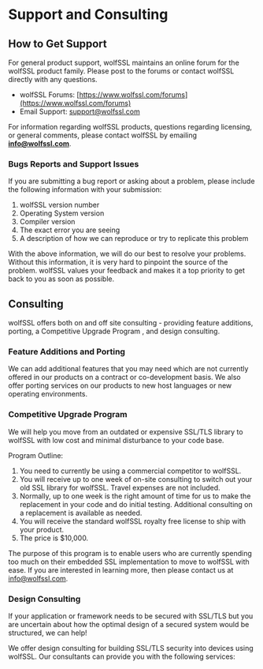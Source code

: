 #  Support and Consulting

##  How to Get Support

For general product support, wolfSSL maintains an online forum for the wolfSSL product family. Please post to the forums or contact wolfSSL directly with any questions.

- wolfSSL Forums: [https://www.wolfssl.com/forums](https://www.wolfssl.com/forums)
- Email Support: support@wolfssl.com

For information regarding wolfSSL products, questions regarding licensing, or general comments, please contact wolfSSL by emailing **info@wolfssl.com**.

###  Bugs Reports and Support Issues

If you are submitting a bug report or asking about a problem, please include the following information with your submission:

1. wolfSSL version number
2. Operating System version
3. Compiler version
4. The exact error you are seeing
5. A description of how we can reproduce or try to replicate this problem

With the above information, we will do our best to resolve your problems. Without this information, it is very hard to pinpoint the source of the problem. wolfSSL values your feedback and makes it a top priority to get back to you as soon as possible.

##  Consulting

wolfSSL offers both on and off site consulting - providing feature additions, porting, a Competitive Upgrade Program , and design consulting.

###  Feature Additions and Porting

We can add additional features that you may need which are not currently offered in our products on a contract or co-development basis. We also offer porting services on our products to new host languages or new operating environments.

###  Competitive Upgrade Program

We will help you move from an outdated or expensive SSL/TLS library to wolfSSL with low cost and minimal disturbance to your code base.

Program Outline:

1. You need to currently be using a commercial competitor to wolfSSL.
2. You will receive up to one week of on-site consulting to switch out your old SSL library for wolfSSL. Travel expenses are not included.
3. Normally, up to one week is the right amount of time for us to make the replacement in your code and do initial testing. Additional consulting on a  replacement is available as needed.
4. You will receive the standard wolfSSL royalty free license to ship with your product.
5. The price is $10,000.

The purpose of this program is to enable users who are currently spending too much on their embedded SSL implementation to move to wolfSSL with ease. If you are interested in learning more, then please contact us at info@wolfssl.com.

###  Design Consulting

If your application or framework needs to be secured with SSL/TLS but you are uncertain about how the optimal design of a secured system would be structured, we can help!

We offer design consulting for building SSL/TLS security into devices using wolfSSL. Our consultants can provide you with the following services:
